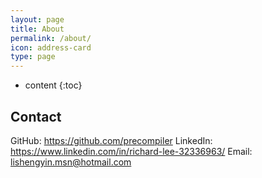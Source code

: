 ```yaml
---
layout: page
title: About
permalink: /about/
icon: address-card
type: page
---
```


* content
{:toc}



## Contact

GitHub: https://github.com/precompiler
LinkedIn: https://www.linkedin.com/in/richard-lee-32336963/
Email: lishengyin.msn@hotmail.com
